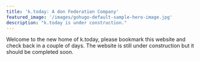 ```yaml
---
title: 'k.today: A don Federation Company'
featured_image: '/images/gohugo-default-sample-hero-image.jpg'
description: "k.today is under construction."
---
```


Welcome to the new home of k.today, please bookmark this website and check back in a couple of days. The website is still under construction but it should be completed soon.
